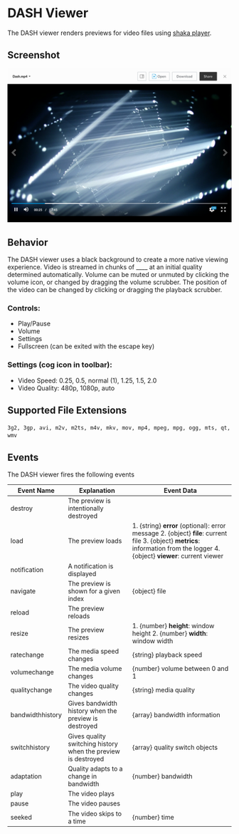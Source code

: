 # DASH Viewer

The DASH viewer renders previews for video files using [shaka player](https://github.com/google/shaka-player).

## Screenshot

![Screenshot of DASH viewer](images/dash.png)


## Behavior

The DASH viewer uses a black background to create a more native viewing experience. Video is streamed in chunks of ____ at an initial quality determined automatically. Volume can be muted or unmuted by clicking the volume icon, or changed by dragging the volume scrubber. The position of the video can be changed by clicking or dragging the playback scrubber.

### Controls:

* Play/Pause
* Volume
* Settings
* Fullscreen (can be exited with the escape key)

### Settings (cog icon in toolbar):

* Video Speed: 0.25, 0.5, normal (1), 1.25, 1.5, 2.0
* Video Quality: 480p, 1080p, auto

## Supported File Extensions

`3g2, 3gp, avi, m2v, m2ts, m4v, mkv, mov, mp4, mpeg, mpg, ogg, mts, qt, wmv`

## Events
The DASH viewer fires the following events

| Event Name | Explanation | Event Data |
| --- | --- | --- |
| destroy | The preview is intentionally destroyed ||
| load |  The preview loads | 1. {string} **error** (optional): error message 2. {object} **file**: current file 3. {object} **metrics**: information from the logger 4. {object} **viewer**: current viewer |
| notification | A notification is displayed ||
| navigate | The preview is shown for a given index | {object} file |
| reload | The preview reloads ||
| resize | The preview resizes | 1. {number} **height**: window height 2. {number} **width**: window width |
| ratechange | The media speed changes | {string} playback speed |
| volumechange | The media volume changes | {number} volume between 0 and 1|
| qualitychange | The video quality changes | {string} media quality |
| bandwidthhistory | Gives bandwidth history when the preview is destroyed | {array} bandwidth information |
| switchhistory | Gives quality switching history when the preview is destroyed | {array} quality switch objects |
| adaptation | Quality adapts to a change in bandwidth | {number} bandwidth |
| play | The video plays ||
| pause | The video pauses ||
| seeked | The video skips to a time | {number} time |
